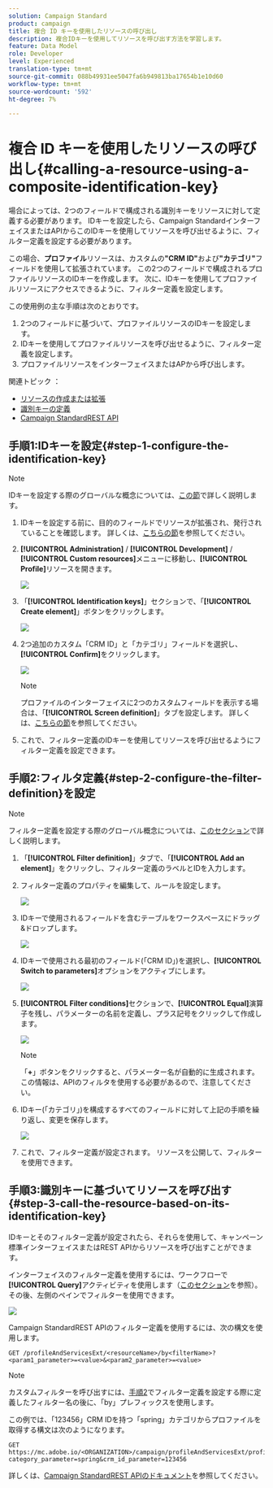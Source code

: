 ```yaml
---
solution: Campaign Standard
product: campaign
title: 複合 ID キーを使用したリソースの呼び出し
description: 複合IDキーを使用してリソースを呼び出す方法を学習します。
feature: Data Model
role: Developer
level: Experienced
translation-type: tm+mt
source-git-commit: 088b49931ee5047fa6b949813ba17654b1e10d60
workflow-type: tm+mt
source-wordcount: '592'
ht-degree: 7%

---
```



# 複合 ID キーを使用したリソースの呼び出し{#calling-a-resource-using-a-composite-identification-key}

場合によっては、2つのフィールドで構成される識別キーをリソースに対して定義する必要があります。 IDキーを設定したら、Campaign StandardインターフェイスまたはAPIからこのIDキーを使用してリソースを呼び出せるように、フィルター定義を設定する必要があります。

この場合、**プロファイル**&#x200B;リソースは、カスタムの&#x200B;**&quot;CRM ID&quot;**&#x200B;および&#x200B;**&quot;カテゴリ&quot;**&#x200B;フィールドを使用して拡張されています。 この2つのフィールドで構成されるプロファイルリソースのIDキーを作成します。 次に、IDキーを使用してプロファイルリソースにアクセスできるように、フィルター定義を設定します。

この使用例の主な手順は次のとおりです。

1. 2つのフィールドに基づいて、プロファイルリソースのIDキーを設定します。
1. IDキーを使用してプロファイルリソースを呼び出せるように、フィルター定義を設定します。
1. プロファイルリソースをインターフェイスまたはAPから呼び出します。

関連トピック ： 

* [リソースの作成または拡張](../../developing/using/creating-or-extending-the-resource.md)
* [識別キーの定義](../../developing/using/configuring-the-resource-s-data-structure.md#defining-identification-keys)
* [Campaign StandardREST API](../../api/using/get-started-apis.md)

## 手順1:IDキーを設定{#step-1-configure-the-identification-key}

>[!NOTE]
> IDキーを設定する際のグローバルな概念については、[この節](../../developing/using/configuring-the-resource-s-data-structure.md#defining-identification-keys)で詳しく説明します。

1. IDキーを設定する前に、目的のフィールドでリソースが拡張され、発行されていることを確認します。 詳しくは、[こちらの節](../../developing/using/creating-or-extending-the-resource.md)を参照してください。

1. **[!UICONTROL Administration]** / **[!UICONTROL Development]** / **[!UICONTROL Custom resources]**&#x200B;メニューに移動し、**[!UICONTROL Profile]**&#x200B;リソースを開きます。

   ![](assets/uc_idkey1.png)

1. 「**[!UICONTROL Identification keys]**」セクションで、「**[!UICONTROL Create element]**」ボタンをクリックします。

   ![](assets/uc_idkey2.png)

1. 2つ追加のカスタム「CRM ID」と「カテゴリ」フィールドを選択し、**[!UICONTROL Confirm]**&#x200B;をクリックします。

   ![](assets/uc_idkey3.png)

   >[!NOTE]
   > プロファイルのインターフェイスに2つのカスタムフィールドを表示する場合は、「**[!UICONTROL Screen definition]**」タブを設定します。 詳しくは、[こちらの節](../../developing/using/configuring-the-screen-definition.md)を参照してください。

1. これで、フィルター定義のIDキーを使用してリソースを呼び出せるようにフィルター定義を設定できます。

## 手順2:フィルタ定義{#step-2-configure-the-filter-definition}を設定

>[!NOTE]
> フィルター定義を設定する際のグローバル概念については、[このセクション](../../developing/using/configuring-filter-definition.md)で詳しく説明します。

1. 「**[!UICONTROL Filter definition]**」タブで、「**[!UICONTROL Add an element]**」をクリックし、フィルター定義のラベルとIDを入力します。

1. フィルター定義のプロパティを編集して、ルールを設定します。

   ![](assets/uc_idkey4.png)

1. IDキーで使用されるフィールドを含むテーブルをワークスペースにドラッグ&amp;ドロップします。

   ![](assets/uc_idkey5.png)

1. IDキーで使用される最初のフィールド(「CRM ID」)を選択し、**[!UICONTROL Switch to parameters]**&#x200B;オプションをアクティブにします。

   ![](assets/uc_idkey6.png)

1. **[!UICONTROL Filter conditions]**&#x200B;セクションで、**[!UICONTROL Equal]**&#x200B;演算子を残し、パラメーターの名前を定義し、プラス記号をクリックして作成します。

   ![](assets/uc_idkey7.png)

   >[!NOTE]
   > 「**+**」ボタンをクリックすると、パラメーター名が自動的に生成されます。 この情報は、APIのフィルタを使用する必要があるので、注意してください。

1. IDキー(「カテゴリ」)を構成するすべてのフィールドに対して上記の手順を繰り返し、変更を保存します。

   ![](assets/uc_idkey8.png)

1. これで、フィルター定義が設定されます。 リソースを公開して、フィルターを使用できます。

## 手順3:識別キーに基づいてリソースを呼び出す{#step-3-call-the-resource-based-on-its-identification-key}

IDキーとそのフィルター定義が設定されたら、それらを使用して、キャンペーン標準インターフェイスまたはREST APIからリソースを呼び出すことができます。

インターフェイスのフィルター定義を使用するには、ワークフローで&#x200B;**[!UICONTROL Query]**&#x200B;アクティビティを使用します（[このセクション](../../automating/using/query.md)を参照）。 その後、左側のペインでフィルターを使用できます。

![](assets/uc_idkey9.png)

Campaign StandardREST APIのフィルター定義を使用するには、次の構文を使用します。

```
GET /profileAndServicesExt/<resourceName>/by<filterName>?<param1_parameter>=<value>&<param2_parameter>=<value>
```

>[!NOTE]
>カスタムフィルターを呼び出すには、[手順2](../../developing/using/uc-calling-resource-id-key.md#step-2-configure-the-filter-definition)でフィルター定義を設定する際に定義したフィルター名の後に、「by」プレフィックスを使用します。

この例では、「123456」CRM IDを持つ「spring」カテゴリからプロファイルを取得する構文は次のようになります。

```
GET https://mc.adobe.io/<ORGANIZATION>/campaign/profileAndServicesExt/profile/byidentification_key?category_parameter=spring&crm_id_parameter=123456
```

詳しくは、[Campaign StandardREST APIのドキュメント](../../api/using/filtering.md)を参照してください。